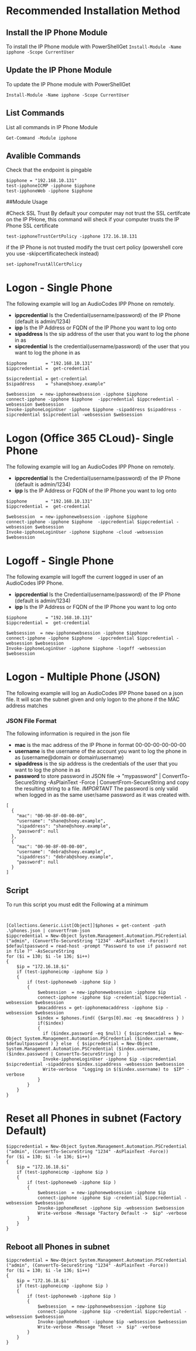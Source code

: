 
# Recommended Installation Method

## Install the IP Phone Module 
To install the IP Phone module with PowerShellGet 
`
Install-Module -Name ipphone -Scope CurrentUser
`

## Update the IP Phone Module 
To update the IP Phone module with PowerShellGet 

`
Install-Module -Name ipphone -Scope CurrentUser
`

## List Commands
List all commands in IP Phone Module

`
Get-Command -Module ipphone
`

## Avalible Commands

Check that the endpoint is pingable  
```
$ipphone = "192.168.10.131"
test-ipphoneICMP -ipphone $ipphone
test-ipphoneWeb -ipphone $ipphone
```
##Module Usage 

#Check SSL Trust 
By default your computer may not trust the SSL certifcate on the IP PHone, this command will sheck if your computer trusts the IP Phone SSL certificate

```
test-ipphoneTrustCertPolicy -ipphone 172.16.18.131
```

if the  IP Phone is not trusted modify the trust cert policy (powershell core you use -skipcertificatecheck instead)

```
set-ipphoneTrustAllCertPolicy
```

# Logon - Single Phone

The following example will log an AudioCodes IPP Phone on remotely. 

 * __ippcredential__ Is the Credential(username/password) of the IP Phone (default is admin/1234)
 * __ipp__ Is the IP Address or FQDN of the IP Phone you want to log onto
 * __sipaddress__ Is the sip address of the user that you want to log the phone in as
 * __sipcredential__ Is the credential(username/password) of the user that you want to log the phone in as 


```
$ipphone       = "192.168.10.131"
$ippcredential =  get-credential 

$sipcredential = get-credential 
$sipaddress    = "shane@shoey.example"

$websession  = new-ipphonewebsession -ipphone $ipphone
connect-ipphone -ipphone $ipphone  -ippcredential $ippcredential -websession $websession
Invoke-ipphoneLoginUser -ipphone $ipphone -sipaddress $sipaddress -sipcredential $sipcredential -websession $websession
```

# Logon (Office 365 CLoud)- Single Phone

The following example will log an AudioCodes IPP Phone on remotely. 

 * __ippcredential__ Is the Credential(username/password) of the IP Phone (default is admin/1234)
 * __ipp__ Is the IP Address or FQDN of the IP Phone you want to log onto


```
$ipphone       = "192.168.10.131"
$ippcredential =  get-credential 

$websession  = new-ipphonewebsession -ipphone $ipphone
connect-ipphone -ipphone $ipphone  -ippcredential $ippcredential -websession $websession
Invoke-ipphoneLoginUser -ipphone $ipphone -cloud -websession $websession
```


# Logoff - Single Phone

The following example will logoff the current logged in user of an AudioCodes IPP Phone. 

 * __ippcredential__ Is the Credential(username/password) of the IP Phone (default is admin/1234)
 * __ipp__ Is the IP Address or FQDN of the IP Phone you want to log onto


```
$ipphone       = "192.168.10.131"
$ippcredential =  get-credential 

$websession  = new-ipphonewebsession -ipphone $ipphone
connect-ipphone -ipphone $ipphone  -ippcredential $ippcredential -websession $websession
Invoke-ipphoneLoginUser -ipphone $ipphone -logoff -websession $websession
```



# Logon - Multiple Phone (JSON)

The following example will log an AudioCodes IPP Phone based on a json file. It will scan the subnet given and only logon to the phone if the MAC address matches 

### JSON File Format 

The following information is required in the json file 
 * __mac__ is the mac address of the IP Phone in format 00-00-00-00-00-00
 * __username__ is the username of the account you want to log the phone in as  (username@domain or domain\username)
 * __sipaddress__ is the sip address is the credentials of the user that you want to log the phone in as
 * __password__ to store password in JSON file ->  "mypassword" | ConvertTo-SecureString -AsPlainText -Force | ConvertFrom-SecureString and copy the resulting string to a file. _IMPORTANT_  The password is only valid when logged in as the same user/same password as it was created with.

```
[
  {
    "mac": "00-90-8F-00-00-00",
    "username": "shane@shoey.example",
    "sipaddress": "shane@shoey.example",
    "password": null
  },
  {
    "mac": "00-90-8F-00-00-00",
    "username": "debra@shoey.example",
    "sipaddress": "debrab@shoey.example",
    "password": null
  }
]
````

## Script 
To run this script you must edit the Following at a minimum 

```


[Collections.Generic.List[Object]]$phones = get-content -path .\phones.json | convertfrom-json
$ippcredential = New-Object System.Management.Automation.PSCredential ("admin", (ConvertTo-SecureString "1234" -AsPlainText -Force))
$defaultpassword = read-host -prompt "Password to use if password not in file ?" -AsSecureString 
for ($i = 130; $i -le 136; $i++)
{
    $ip = "172.16.18.$i"
    if (test-ipphoneicmp -ipphone $ip )       
    {                                       
        if (test-ipphoneweb -ipphone $ip )
        {
            $websession  = new-ipphonewebsession -ipphone $ip
            connect-ipphone -ipphone $ip -credential $ippcredential -websession $websession 
            $macaddress = get-ipphonemacaddress -ipphone $ip -websession $websession 
            $index = $phones.find( {$args[0].mac -eq $macaddress } ) 
            if($index) 
            {
              if ($index.password -eq $null) { $sipcredential = New-Object System.Management.Automation.PSCredential ($index.username, $defaultpassword ) } else  { $sipcredential = New-Object System.Management.Automation.PSCredential ($index.username, ($index.password | ConvertTo-SecureString) )  }     
              Invoke-ipphoneLoginUser -ipphone $ip -sipcredential $sipcredential -sipaddress $index.sipaddress -websession $websession
              Write-verbose  "Logging in $($index.username) to  $IP" -verbose
            }
        }
    }                                       
}
```


# Reset all Phones in subnet  (Factory Default)

```
$ippcredential = New-Object System.Management.Automation.PSCredential ("admin", (ConvertTo-SecureString "1234" -AsPlainText -Force))
for ($i = 130; $i -le 136; $i++)
{
    $ip = "172.16.18.$i"
    if (test-ipphoneicmp -ipphone $ip )       
    {                                       
        if (test-ipphoneweb -ipphone $ip )
        {
            $websession  = new-ipphonewebsession -ipphone $ip
            connect-ipphone -ipphone $ip -credential $ippcredential -websession $websession 
            Invoke-ipphoneReset -ipphone $ip -websession $websession
            Write-verbose -Message "Factory Default ->  $ip" -verbose
        }
    }                                       
}
```

## Reboot all Phones in subnet 

```
$ippcredential = New-Object System.Management.Automation.PSCredential ("admin", (ConvertTo-SecureString "1234" -AsPlainText -Force))
for ($i = 130; $i -le 136; $i++)
{
    $ip = "172.16.18.$i"
    if (test-ipphoneicmp -ipphone $ip )       
    {                                       
        if (test-ipphoneweb -ipphone $ip )
        {
            $websession  = new-ipphonewebsession -ipphone $ip
            connect-ipphone -ipphone $ip -credential $ippcredential -websession $websession 
            Invoke-ipphoneReboot -ipphone $ip -websession $websession
            Write-verbose -Message "Reset ->  $ip" -verbose
        }
    }                                       
}
```